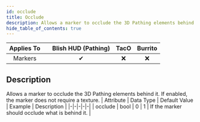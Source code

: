 ```yaml
---
id: occlude
title: Occlude
description: Allows a marker to occlude the 3D Pathing elements behind it.  If enabled, the marker does not require a texture.
hide_table_of_contents: true
---
```

| Applies To | | Blish HUD (Pathing) | TacO | Burrito |
|-|-|-|-|-|
| <center>Markers</center> | | <center>✔</center> | <center>❌</center> | <center>❌</center> |


## Description
Allows a marker to occlude the 3D Pathing elements behind it.  If enabled, the marker does not require a texture.
| Attribute | Data Type | Default Value | Example | Description |
|-|-|-|-|-|
| occlude | bool | 0 | 1 | If the marker should occlude what is behind it. | 

